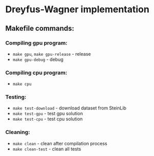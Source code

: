 # Dreyfus-Wagner implementation
## Makefile commands:
### Compiling gpu program:
  * `make gpu`, `make gpu-release` - release
  * `make gpu-debug` - debug

### Compiling cpu program:
  * `make cpu`

### Testing:
  * `make test-download` - download dataset from SteinLib
  * `make test-gpu` - test gpu solution
  * `make test-cpu` - test cpu solution

### Cleaning:
  * `make clean` - clean after compilation process
  * `make clean-test` - clean all tests
